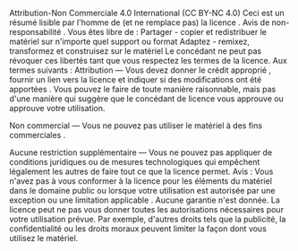 Attribution-Non Commerciale 4.0 International (CC BY-NC 4.0)
Ceci est un résumé lisible par l'homme de (et ne remplace pas) la licence . Avis de non-responsabilité .
Vous êtes libre de :
Partager - copier et redistribuer le matériel sur n'importe quel support ou format
Adaptez - remixez, transformez et construisez sur le matériel
Le concédant ne peut pas révoquer ces libertés tant que vous respectez les termes de la licence.
Aux termes suivants :
Attribution — Vous devez donner le crédit approprié , fournir un lien vers la licence et indiquer si des modifications ont été apportées . Vous pouvez le faire de toute manière raisonnable, mais pas d'une manière qui suggère que le concédant de licence vous approuve ou approuve votre utilisation.

Non commercial — Vous ne pouvez pas utiliser le matériel à des fins commerciales .

Aucune restriction supplémentaire — Vous ne pouvez pas appliquer de conditions juridiques ou de mesures technologiques qui empêchent légalement les autres de faire tout ce que la licence permet.
Avis :
Vous n'avez pas à vous conformer à la licence pour les éléments du matériel dans le domaine public ou lorsque votre utilisation est autorisée par une exception ou une limitation applicable .
Aucune garantie n'est donnée. La licence peut ne pas vous donner toutes les autorisations nécessaires pour votre utilisation prévue. Par exemple, d'autres droits tels que la publicité, la confidentialité ou les droits moraux peuvent limiter la façon dont vous utilisez le matériel.
